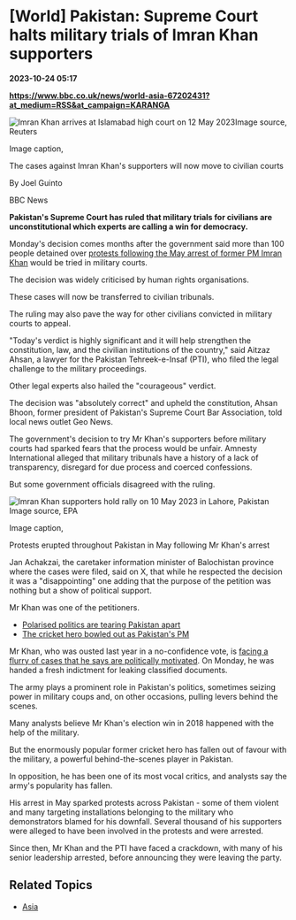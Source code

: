 # [World] Pakistan: Supreme Court halts military trials of Imran Khan supporters

**2023-10-24 05:17**

**https://www.bbc.co.uk/news/world-asia-67202431?at_medium=RSS&at_campaign=KARANGA**

![Imran Khan arrives at Islamabad high court on 12 May 2023](https://ichef.bbci.co.uk/news/976/cpsprodpb/5EA7/production/_131513242_ac026cc9de080eacd7cb363dcebbf77ddbd069ee.jpg)Image source, Reuters

Image caption,

The cases against Imran Khan's supporters will now move to civilian courts

By Joel Guinto

BBC News

**Pakistan's Supreme Court has ruled that military trials for civilians are unconstitutional which experts are calling a win for democracy.**

Monday's decision comes months after the government said more than 100 people detained over [protests following the May arrest of former PM Imran Khan](https://www.bbc.com/news/world-asia-65541215) would be tried in military courts.

The decision was widely criticised by human rights organisations.

These cases will now be transferred to civilian tribunals.

The ruling may also pave the way for other civilians convicted in military courts to appeal.

"Today's verdict is highly significant and it will help strengthen the constitution, law, and the civilian institutions of the country," said Aitzaz Ahsan, a lawyer for the Pakistan Tehreek-e-Insaf (PTI), who filed the legal challenge to the military proceedings.

Other legal experts also hailed the "courageous" verdict.

The decision was "absolutely correct" and upheld the constitution, Ahsan Bhoon, former president of Pakistan's Supreme Court Bar Association, told local news outlet Geo News.

The government's decision to try Mr Khan's supporters before military courts had sparked fears that the process would be unfair. Amnesty International alleged that military tribunals have a history of a lack of transparency, disregard for due process and coerced confessions.

But some government officials disagreed with the ruling.

![Imran Khan supporters hold rally on 10 May 2023 in Lahore, Pakistan](https://ichef.bbci.co.uk/news/976/cpsprodpb/15C8F/production/_131513298_dac3e9e8ca2c511382cdad6ae5b412b122616406.jpg)Image source, EPA

Image caption,

Protests erupted throughout Pakistan in May following Mr Khan's arrest

Jan Achakzai, the caretaker information minister of Balochistan province where the cases were filed, said on X, that while he respected the decision it was a "disappointing" one adding that the purpose of the petition was nothing but a show of political support.

Mr Khan was one of the petitioners.

*   [Polarised politics are tearing Pakistan apart](https://www.bbc.co.uk/news/world-asia-65462347)
*   [The cricket hero bowled out as Pakistan's PM](https://www.bbc.co.uk/news/world-asia-india-19844270)

Mr Khan, who was ousted last year in a no-confidence vote, is [facing a flurry of cases that he says are politically motivated](https://www.bbc.com/news/world-asia-india-19844270). On Monday, he was handed a fresh indictment for leaking classified documents.

The army plays a prominent role in Pakistan's politics, sometimes seizing power in military coups and, on other occasions, pulling levers behind the scenes.

Many analysts believe Mr Khan's election win in 2018 happened with the help of the military.

But the enormously popular former cricket hero has fallen out of favour with the military, a powerful behind-the-scenes player in Pakistan.

In opposition, he has been one of its most vocal critics, and analysts say the army's popularity has fallen.

His arrest in May sparked protests across Pakistan - some of them violent and many targeting installations belonging to the military who demonstrators blamed for his downfall. Several thousand of his supporters were alleged to have been involved in the protests and were arrested.

Since then, Mr Khan and the PTI have faced a crackdown, with many of his senior leadership arrested, before announcing they were leaving the party.

Related Topics
--------------

*   [Asia](https://www.bbc.co.uk/news/topics/c5rznn0nvvyt)